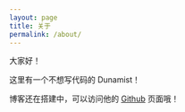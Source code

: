 ```yaml
---
layout: page
title: 关于
permalink: /about/
---
```


大家好！

这里有一个不想写代码的 Dunamist！

博客还在搭建中，可以访问他的 [Github](https://github.com/dunamist) 页面哦！
